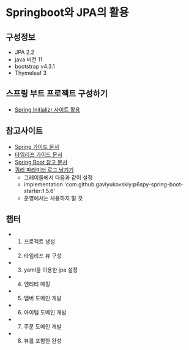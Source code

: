 # Springboot와 JPA의 활용

## 구성정보
* JPA 2.2
* java 버전 11
* bootstrap v4.3.1
* Thymeleaf 3

## 스프링 부트 프로젝트 구성하기
* [Spring Initializr 사이트 활용](https://start.spring.io/)  

## 참고사이트
 - [Spring 가이드 문서](https://spring.io/guides)
 - [타임리프 가이드 문서](https://www.thymeleaf.org/doc/tutorials/3.0/thymeleafspring.pdf)
 - [Spring Boot 참고 문서](https://docs.spring.io/spring-boot/docs/)
 - [쿼리 파라미터 로그 남기기](https://github.com/gavlyukovskiy/spring-boot-data-source-decorator)
    - 그레이들에서 다음과 같이 설정
    - implementation 'com.github.gavlyukovskiy:p6spy-spring-boot-starter:1.5.6' 
    - 운영에서는 사용하지 말 것



## 챕터
* 1. 프로젝트 생성
* 2. 타임리프 뷰 구성
* 3. yaml을 이용한 jpa 설정
* 4. 엔티티 매핑
* 5. 멤버 도메인 개발
* 6. 아이템 도메인 개발
* 7. 주문 도메인 개발
* 8. 뷰를 포함한 완성